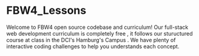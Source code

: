 # FBW4_Lessons
Welcome to FBW4 open source codebase and curriculum! Our full-stack web development curriculum is completely free , it follows our stuructured course at class in the DCI's Hamburg's Campus . We have plenty of interactive coding challenges to help you understands each concept.
